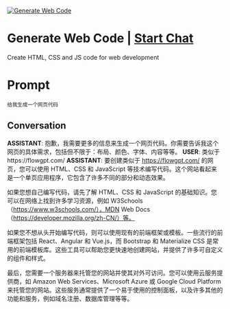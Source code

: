 
[![Generate Web Code](https://flow-prompt-covers.s3.us-west-1.amazonaws.com/icon/minimalist/mini_9.png)](https://gptcall.net/chat.html?data=%7B%22contact%22%3A%7B%22id%22%3A%22QUzWz_Wmopwb5u3EGGb_J%22%2C%22flow%22%3Atrue%7D%7D)
# Generate Web Code | [Start Chat](https://gptcall.net/chat.html?data=%7B%22contact%22%3A%7B%22id%22%3A%22QUzWz_Wmopwb5u3EGGb_J%22%2C%22flow%22%3Atrue%7D%7D)
Create HTML, CSS and JS code for web development

# Prompt

```
给我生成一个网页代码
```

## Conversation

**ASSISTANT**: 抱歉，我需要更多的信息来生成一个网页代码。你需要告诉我这个网页的具体需求，包括但不限于：布局、颜色、字体、内容等等。
**USER**: 类似于https://flowgpt.com/
**ASSISTANT**: 要创建类似于 https://flowgpt.com/ 的网页，您可以使用 HTML、CSS 和 JavaScript 等技术编写代码。这个网站看起来是一个单页应用程序，它包含了许多不同的部分和动态效果。



如果您想自己编写代码，请先了解 HTML、CSS 和 JavaScript 的基础知识。您可以在网络上找到许多学习资源，例如 W3Schools（https://www.w3schools.com/），MDN Web Docs（https://developer.mozilla.org/zh-CN/）等。



如果您不想从头开始编写代码，则可以使用现有的前端框架或模板。一些流行的前端框架包括 React、Angular 和 Vue.js，而 Bootstrap 和 Materialize CSS 是常用的前端模板库。这些工具可以帮助您更快速地创建网站，并提供了许多可自定义的组件和样式。



最后，您需要一个服务器来托管您的网站并使其对外可访问。您可以使用云服务提供商，如 Amazon Web Services、Microsoft Azure 或 Google Cloud Platform 来托管您的网站。这些服务通常提供了一个易于使用的控制面板，以及许多其他的功能和服务，例如域名注册、数据库管理等等。



